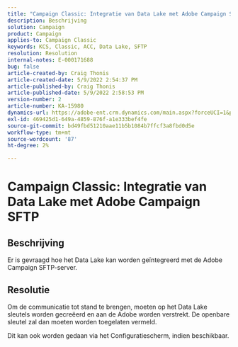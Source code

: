 ```yaml
---
title: "Campaign Classic: Integratie van Data Lake met Adobe Campaign SFTP"
description: Beschrijving
solution: Campaign
product: Campaign
applies-to: Campaign Classic
keywords: KCS, Classic, ACC, Data Lake, SFTP
resolution: Resolution
internal-notes: E-000171688
bug: false
article-created-by: Craig Thonis
article-created-date: 5/9/2022 2:54:37 PM
article-published-by: Craig Thonis
article-published-date: 5/9/2022 2:58:53 PM
version-number: 2
article-number: KA-15980
dynamics-url: https://adobe-ent.crm.dynamics.com/main.aspx?forceUCI=1&pagetype=entityrecord&etn=knowledgearticle&id=537447ec-a7cf-ec11-a7b5-00224809c196
exl-id: 469425d1-649a-4859-876f-a1e333bef4fe
source-git-commit: bd49fbd51210aae11b5b1084b7ffcf3a8fbd0d5e
workflow-type: tm+mt
source-wordcount: '87'
ht-degree: 2%

---
```


# Campaign Classic: Integratie van Data Lake met Adobe Campaign SFTP

## Beschrijving


Er is gevraagd hoe het Data Lake kan worden geïntegreerd met de Adobe Campaign SFTP-server.


## Resolutie


Om de communicatie tot stand te brengen, moeten op het Data Lake sleutels worden gecreëerd en aan de Adobe worden verstrekt. De openbare sleutel zal dan moeten worden toegelaten vermeld.



Dit kan ook worden gedaan via het Configuratiescherm, indien beschikbaar.

